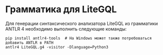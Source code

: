# Грамматика для LiteGQL

Для генерации синтаксического анализатора LiteGQL из грамматики ANTLR 4 необходимо выполнить следующие команды:

```shell
pip install antlr4-tools  # На Windows может также потребоваться добавить ANTLR в PATH
antlr4 LiteGQL.g4 -visitor -Dlanguage=Python3
```
